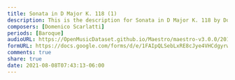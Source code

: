 ```yaml
---
title: Sonata in D Major K. 118 (1)
description: This is the description for Sonata in D Major K. 118 by Domenico Scarlatti
composers: [Domenico Scarlatti]
periods: [Baroque]
audioURL: https://OpenMusicDataset.github.io/Maestro/maestro-v3.0.0/2014/MIDI-UNPROCESSED_01-03_R1_2014_MID--AUDIO_01_R1_2014_wav--1.midi
formURL: https://docs.google.com/forms/d/e/1FAIpQLSebLxRE8cJye4VHCdgyrw9lR540j_VxFXZ4jeRI2eHVjfLDhw/viewform
comments: true
share: true
date: 2021-08-08T07:43:13-06:00
---
```

